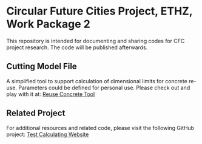 # Circular Future Cities Project, ETHZ, Work Package 2

This repository is intended for documenting and sharing codes for CFC project research. The code will be published afterwards.

## Cutting Model File

A simplified tool to support calculation of dimensional limits for concrete re-use. Parameters could be defined for personal use.
Please check out and play with it at: [Reuse Concrete Tool](https://reuse-concrete.azurewebsites.net/)

## Related Project

For additional resources and related code, please visit the following GitHub project: [Test Calculating Website](https://github.com/shuyanxiong/Test_Calculating_Website)
